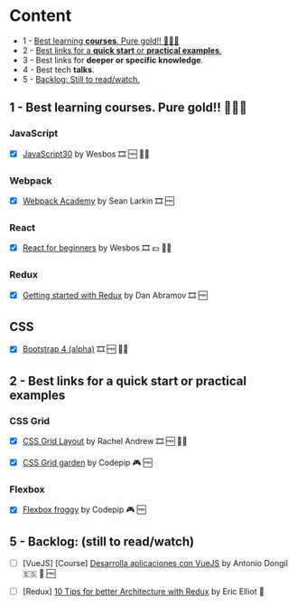 # Content

- 1 - [Best learning **courses**. Pure gold!! 🥇🥇🥇](https://github.com/Totemika/best-learning-resources#1---best-learning-courses-pure-gold-)
- 2 - [Best links for a **quick start** or **practical examples**.](https://github.com/Totemika/best-learning-resources#2-best-links-for-a-quick-start-or-practical-examples)
- 3 - Best links for **deeper or specific knowledge**.
- 4 - Best tech **talks**.
- 5 - [Backlog: Still to read/watch.](https://github.com/Totemika/best-learning-resources#5---backlog-still-to-readwatch)


1 - Best learning **courses**. Pure gold!! 🥇🥇🥇
---

### JavaScript

- [x] [JavaScript30](https://javascript30.com/) by Wesbos 🎞 🆓 🤹‍♀️

### Webpack

- [x] [Webpack Academy](https://webpack.academy/) by Sean Larkin 🎞 🆓

### React

- [x] [React for beginners](https://reactforbeginners.com/) by Wesbos 🎞 💵 🤹‍♀️

### Redux

- [x] [Getting started with Redux](https://egghead.io/courses/getting-started-with-redux) by Dan Abramov 🎞 🆓

## CSS 

- [x] [Bootstrap 4 (alpha)](https://www.youtube.com/playlist?list=PLUoqTnNH-2XyNhhLuYrrmrmV46jVw6RHF) 🎞 🆓 🤹‍♀️

2 - Best links for a **quick start** or **practical examples**
---

### CSS Grid

- [x] [CSS Grid Layout](https://www.youtube.com/watch?v=N5Lt1SLqBmQ) by Rachel Andrew 🎞 🆓 🤹‍♀️

- [x] [CSS Grid garden](http://cssgridgarden.com/) by Codepip 🎮 🆓 

### Flexbox

- [x] [Flexbox froggy](http://www.digitaltrends.com/computing/best-product-key-finders/) by Codepip 🎮 🆓 

5 - Backlog: (still to read/watch)
---

- [ ] [VueJS] [Course] [Desarrolla aplicaciones con VueJS](https://www.gitbook.com/book/jdonsan/desarrolla-aplicaciones-con-vuejs/details) by Antonio Dongil 🇪🇸 📘 🆓

- [ ] [Redux] [10 Tips for better Architecture with Redux](https://medium.com/javascript-scene/10-tips-for-better-redux-architecture-69250425af44) by Eric Elliot 🔗
